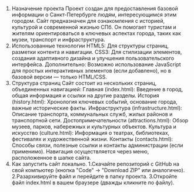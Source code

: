 1.	Назначение проекта Проект создан для предоставления базовой информации о Санкт-Петербурге людям, интересующимся этим городом. Сайт предназначен для ознакомления с историей, культурой и современной жизнью СПб. Он помогает туристам и жителям ориентироваться в ключевых аспектах города, таких как музеи, транспорт и инфраструктура.
2.	Использованные технологии HTML5: Для структуры страниц, разметки контента и навигации. CSS3: Для стилизации элементов, создания адаптивного дизайна и улучшения пользовательского интерфейса. Дополнительно: Возможно использование JavaScript для простых интерактивных элементов (если добавлено), но в базовой версии — только HTML/CSS.
3.	Структура страниц Сайт состоит из нескольких страниц, объединенных навигацией: Главная (index.html): Введение в город, общая информация и ссылки на другие разделы. История (history.html): Хронология ключевых событий, основание города, важные исторические факты. Инфраструктура (infrastructure.html): Описание транспорта, коммунальных служб, жилых районов и транспортной сети. Достопримечательности (attractions.html): Обзор музеев, парков, набережных и культурных объектов. Культура и искусство (culture.html): Информация о театрах, библиотеках, фестивалях и художественной жизни. Контакты (contacts.html): Способы связи, полезные ссылки и контакты администрации (если применимо). Навигация осуществляется через меню, расположенное в шапке сайта.
4.	Как запустить сайт локально. 1.Скачайте репозиторий с GitHub на свой компьютер (кнопка "Code" → "Download ZIP" или аналогично). 2.Разархивируйте файл и перейдите в папку проекта. 3.Откройте файл index.html в вашем браузере (дважды кликните по файлу).
